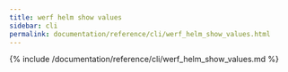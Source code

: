 ```yaml
---
title: werf helm show values
sidebar: cli
permalink: documentation/reference/cli/werf_helm_show_values.html
---
```


{% include /documentation/reference/cli/werf_helm_show_values.md %}
